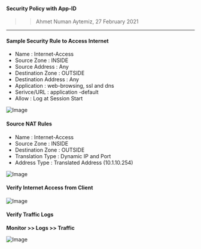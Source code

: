 #### Security Policy with App-ID 

>> Ahmet Numan Aytemiz, 27 February 2021

---

#### Sample Security Rule to Access Internet

- Name : Internet-Access
- Source Zone : INSIDE
- Source Address : Any
- Destination Zone : OUTSIDE
- Destination Address : Any
- Application : web-browsing, ssl and dns
- Serivce/URL : application -default
- Allow : Log at Session Start

![Image](/img/security_rules.PNG)

#### Source NAT Rules

- Name : Internet-Access
- Source Zone : INSIDE
- Destination Zone : OUTSIDE
- Translation Type : Dynamic IP and Port
- Address Type : Translated Address (10.1.10.254)

![Image](/img/nat_rules.PNG)

#### Verify Internet Access from Client

![Image](/img/testconn.PNG)

#### Verify Traffic Logs

**Monitor >> Logs >> Traffic**

![Image](/img/traffic_logs.PNG)